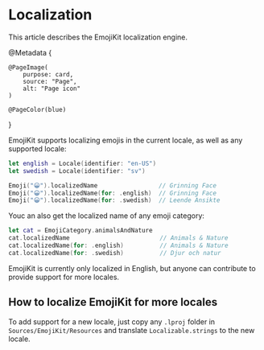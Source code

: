 # Localization

This article describes the EmojiKit localization engine.

@Metadata {
    
    @PageImage(
        purpose: card,
        source: "Page",
        alt: "Page icon"
    )
    
    @PageColor(blue)
}

EmojiKit supports localizing emojis in the current locale, as well as any supported locale:

```swift
let english = Locale(identifier: "en-US")
let swedish = Locale(identifier: "sv")

Emoji("😀").localizedName                 // Grinning Face
Emoji("😀").localizedName(for: .english)  // Grinning Face
Emoji("😀").localizedName(for: .swedish)  // Leende Ansikte
```

Youc an also get the localized name of any emoji category:

```swift
let cat = EmojiCategory.animalsAndNature
cat.localizedName                         // Animals & Nature
cat.localizedName(for: .english)          // Animals & Nature
cat.localizedName(for: .swedish)          // Djur och natur
```

EmojiKit is currently only localized in English, but anyone can contribute to provide support for more locales.


## How to localize EmojiKit for more locales

To add support for a new locale, just copy any `.lproj` folder in `Sources/EmojiKit/Resources` and translate `Localizable.strings` to the new locale.
